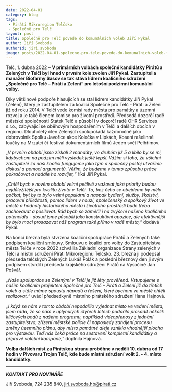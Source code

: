 ```yaml
---
date: 2022-04-01
category: blog
tags:
 - Piráti Mikroregion Telčsko
 - Společně pro Telč
layout: post
title: Společně pro Telč povede do komunálních voleb Jiří Pykal
author: Jiří Svoboda
authorId: jiri.svoboda
image: posts/2022-04-01-spolecne-pro-telc-povede-do-komunalnich-voleb-jiri-pykal.jpg
---
```


Telč, 1. dubna 2022 – **V primárních volbách společné kandidátky Pirátů a Zelených v Telči byl hned v prvním kole zvolen Jiří Pykal. Zastupitel a manažer Biofarmy Sasov se tak stává lídrem koaličního sdružení „Společně pro Telč – Piráti a Zelení“ pro letošní podzimní komunální volby.**

Díky většinové podpoře hlasujících se stal lídrem kandidátky Jiří Pykal (Zelení), který je zastupitelem za koalici Společně pro Telč - Piráti a Zelení již od roku 2014. V Telči vede komisi rady města pro památky a územní rozvoj a je také členem komise pro životní prostředí. Předsedá dozorčí radě městské společnosti Statek Telč a působí i v dozorčí radě OHR Services s.r.o., zabývající se oběhovým hospodařením v Telči a dalších obcích v regionu. Dlouholetý člen Zelených spolupořádá každoročně jako dobrovolník Spolku Javořice akce Kolečka v Lipkách, Kosení rašelinné loučky na Mrzatci či festival dokumentárních filmů Jeden svět Pelhřimov.

*„V prvním období jsme získali 2 mandáty, ve druhém již 5 a líbilo by se mi, kdybychom na podzim měli výsledek ještě lepší. Vážím si toho, že všichni zastupitelé za naši koalici fungujeme jako tým a společný postoj utváříme diskusí a pomocí argumentů. Věřím, že budeme v tomto způsobu práce pokračovat a nadále ho rozvíjet,“* říká Jiří Pykal.

*„Chtěl bych v novém období velmi pečlivě zvažovat jaké priority budou nejdůležitější pro kvalitu života v Telči. To, bez čeho se obejdeme by mělo počkat, byť by to bylo velmi populární a naopak bydlení, služby, školství, pracovní příležitosti, pomoc lidem v nouzi, společenský a spolkový život ve městě a hodnoty historického města i životního prostředí bude třeba zachovávat a posilovat. Rád bych se zaměřil i na zvýšení našeho koaličního potenciálu - dosud jsme působili jako konstruktivní opozice, ale efektivnější by bylo moci prosazovat náš program také přímo v radě města,“* dodává Pykal.

Na konci března byla stvrzena koaliční spolupráce Pirátů a Zelených také podpisem koaliční smlouvy. Smlouvu o koalici pro volby do Zastupitelstva města Telče v roce 2022 schválila Základní organizace Strany zelených v Telči a místní sdružení Piráti Mikroregionu Telčsko. 23. března ji podepsal předseda telčských Zelených Lukáš Polák a poslední březnový den ji svým podpisem stvrdil i předseda krajského sdružení Pirátů na Vysočině Jan Pošvář.

*„Naše spolupráce se Zelenými v Telči je již léty prověřená. Vstupujeme s naším koaličním projektem Společně pro Telč – Piráti a Zelení již do třetích voleb a stále máme spoustu nápadů a řešení, které bychom ve městě chtěli realizovat,“* uvádí předsedkyně místního pirátského sdružení Hana Hajnová.

*„I když se nám v tomto období nepodařilo vyjednat místo ve vedení města, jsem ráda, že se nám v uplynulých čtyřech letech podařilo prosadit několik klíčových bodů z našeho programu, například videopřenosy z jednání zastupitelstva, zřízení městské policie či naposledy zahájení procesu změny územního plánu, aby místo památné aleje vznikla vhodnější plocha pro výstavbu. Teď nás čeká práce na sestavení kompletní kandidátky a přípravě volební kampaně,“* doplnila Hajnová.    

**Volba dalších míst za Pirátskou stranu proběhne v neděli 10. dubna od 17 hodin v Pivovaru Trojan Telč, kde bude místní sdružení volit 2. - 4. místo kandidátky.**

---

***KONTAKT PRO NOVINÁŘE*** 

Jiří Svoboda, 724 235 840, <jiri.svoboda.hb@pirati.cz>
